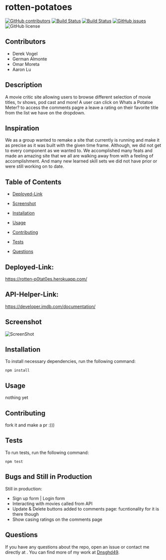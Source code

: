# rotten-potatoes

  [![GitHub contributors](https://img.shields.io/github/contributors/Dnsghd49/rotten-potatoes.svg)](https://GitHub.com/Dnsghd49/rotten-potatoes/graphs/contributors/)
  [![Build Status](https://img.shields.io/github/forks/Dnsghd49/rotten-potatoes.svg)](https://github.com/Dnsghd49/rotten-potatoes/network/)
  [![Build Status](https://img.shields.io/github/stars/Dnsghd49/rotten-potatoes.svg)](https://github.com/Dnsghd49/rotten-potatoes/)
  [![GitHub issues](https://img.shields.io/github/issues/Dnsghd49/rotten-potatoes.svg)](https://GitHub.com/Dnsghd49/rotten-potatoes/issues/)
  ![GitHub license](https://img.shields.io/badge/license-MIT-blue.svg)

## Contributors

* Derek Vogel
* German Almonte
* Omar Moreta
* Aaron Lu

## Description

A movie critic site allowing users to browse different selection of movie titles, tv shows, pod cast and more! A user can click on Whats a Potatoe Meter? to access the comments pagre a leave a rating on their favorite title from the list we have on the dropdown.

## Inspiration

We as a group wanted to remake a site that currently is running and make it as precise as it was built with the given time frame. Although, we did not get to every component as we wanted to. We accomplished many feats and made an amazing site that we all are walking away from with a feeling of accomplishment. And many new learned skill sets we did not have prior or were still working on to date. 

## Table of Contents 

* [Deployed-Link](#Deployed-Link)

* [Screenshot](#screenshot)

* [Installation](#installation)

* [Usage](#usage)

* [Contributing](#contributing)

* [Tests](#tests)

* [Questions](#questions)

## Deployed-Link:

https://rotten-p0tat0es.herokuapp.com/

## API-Helper-Link:

https://developer.imdb.com/documentation/

## Screenshot

![ScreenShot](https://github.com/Dnsghd49/rotten-potatoes/notyet)

## Installation

To install necessary dependencies, run the following command:

```
npm install
```

## Usage

nothing yet


  
## Contributing

fork it and make a pr :)))

## Tests

To run tests, run the following command:

```
npm test

```

## Bugs and Still in Production

Still in production: 
* Sign up form | Login form 
* Interacting with movies called from API 
* Update & Delete buttons added to comments page: fucntionality for it is there though 
* Show casing ratings on the comments page


## Questions

If you have any questions about the repo, open an issue or contact me directly at . You can find more of my work at [Dnsghd49](https://github.com/Dnsghd49/).

